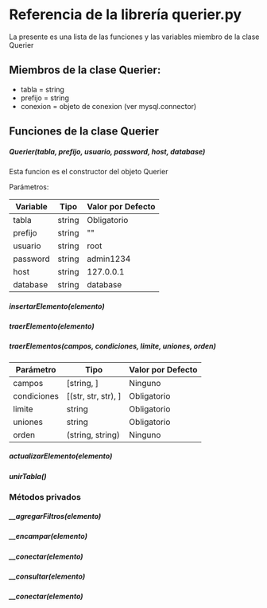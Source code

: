 # Referencia de la librería querier.py

La presente es una lista de las funciones y las variables miembro de la clase Querier

## Miembros de la clase Querier:

- tabla = string
- prefijo = string
- conexion = objeto de conexion (ver mysql.connector)

## Funciones de la clase Querier

##### Querier(tabla, prefijo, usuario, password, host, database)

Esta funcion es el constructor del objeto Querier

Parámetros:

| Variable  | Tipo      | Valor por Defecto |
| ----------|---------- | ------------------|
| tabla     | string    | Obligatorio       |
| prefijo   | string    | ""                |
| usuario   | string    | root              |
| password  | string    | admin1234         |
| host      | string    | 127.0.0.1         |
| database  | string    | database          |

##### insertarElemento(elemento)
##### traerElemento(elemento)
##### traerElementos(campos, condiciones, limite, uniones, orden)

| Parámetro   | Tipo                | Valor por Defecto |
| ------------|---------------------|-------------------|
| campos      | [string, ]          | Ninguno           |
| condiciones | [(str, str, str), ] | Obligatorio       |
| limite      | string              | Obligatorio       |
| uniones     | string              | Obligatorio       |
| orden       | (string, string)    | Ninguno           |


##### actualizarElemento(elemento)
##### unirTabla()

### Métodos privados
##### __agregarFiltros(elemento)
##### __encampar(elemento)
##### __conectar(elemento)
##### __consultar(elemento)
##### __conectar(elemento)
